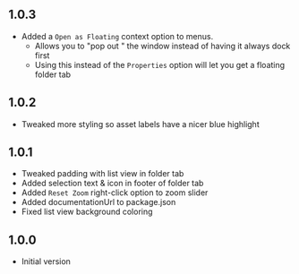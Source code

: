 ﻿## 1.0.3

- Added a `Open as Floating` context option to menus.
  - Allows you to "pop out " the window instead of having it always dock first
  - Using this instead of the `Properties` option will let you get a floating folder tab

## 1.0.2

- Tweaked more styling so asset labels have a nicer blue highlight

## 1.0.1

- Tweaked padding with list view in folder tab
- Added selection text & icon in footer of folder tab
- Added `Reset Zoom` right-click option to zoom slider
- Added documentationUrl to package.json
- Fixed list view background coloring

## 1.0.0

- Initial version